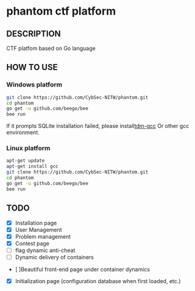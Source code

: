 # phantom ctf platform

## DESCRIPTION

CTF platfom based on Go language

## HOW TO USE

### Windows platform

```bash
git clone https://github.com/CybSec-NITW/phantom.git
cd phantom
go get -u github.com/beego/bee
bee run
```

If it prompts SQLite installation failed, please install[tdm-gcc](http://tdm-gcc.tdragon.net/download) Or other gcc environment.

### Linux platform

```bash
apt-get update
apt-get install gcc
git clone https://github.com/CybSec-NITW/phantom.git
cd phantom
go get -u github.com/beego/bee
bee run
```

## TODO

- [x] Installation page
- [x] User Management
- [x] Problem management
- [x] Contest page
- [ ] flag dynamic anti-cheat
- [ ] Dynamic delivery of containers
- [ ]Beautiful front-end page under container dynamics
- [x] Initialization page (configuration database when first loaded, etc.)
